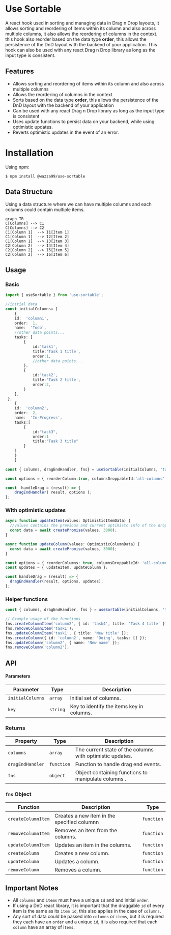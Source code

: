 # Use Sortable

A react hook used in sorting and managing data in Drag n Drop layouts, it allows sorting and reordering of items within its column and also across multiple columns, it also allows the reordering of columns in the context. this hook also reorder based on the data type **order**, this allows the persistence of the DnD layout with the backend of your application. This hook can also be used with any react Drag n Drop library as long as the input type is consistent.

## Features

- Allows sorting and reordering of items within its column and also across multiple columns
- Allows the reordering of columns in the context
- Sorts based on the data type **order**, this allows the persistence of the DnD layout with the backend of your application
- Can be used with any react Drag n Drop library as long as the input type is consistent
- Uses update functions to persist data on your backend, while using optimistic updates.
- Reverts optimistic updates in the event of an error.

# Installation

Using npm:

```
$ npm install @wazza99/use-sortable
```

## Data Structure

Using a data structure where we can have multiple columns and each columns could contain multiple items.

```mermaid
graph TB
C[Columns] --> C1
C[Columns] --> C2
C1[Column 1]  --> I1[Item 1]
C1[Column 1]  --> I2[Item 2]
C1[Column 1]  --> I3[Item 3]
C2[Column 2]  --> I4[Item 4]
C2[Column 2]  --> I5[Item 5]
C2[Column 2]  --> I6[Item 6]
```

## Usage

### Basic

```typescript
import { useSortable } from 'use-sortable';

//initial data
const initialColumns= [
	{
	id:  'column1',
	order:  1,
	name:  'Todo',
	//other data points...
	tasks: [
		{
			id:'task1',
			title:'Task 1 title',
			order:1,
			//other data points...
		},
		{
			id:'task2',
			title:'Task 2 title',
			order:2,
		}
	],
 },
	{
	id:  'column2',
	order:  2,
	name:  'In-Progress',
	tasks:[
		{
			id:"task3",
			order:1
			title:"Task 3 title"
		}
	]
	}
	]

const { columns, dragEndHandler, fns} = useSortable(initialColumns, 'tasks');

const options = { reorderColumn:true, columnsDroppableId:'all-columns' }

const  handleDrag = (result) => {
	dragEndHandler( result, options );
};
```

### With optimistic updates

```typescript
async function updateItem(values: OptimisticItemData) {
  //values contains the previous and current optimistc info of the dropped item, you can use this to update your backend
  const data = await createPromise(values, 3000);
}

async function updateColumn(values: OptimisticColumnData) {
  const data = await createPromise(values, 3000);
}

const options = { reorderColumns: true, columnsDroppableId: 'all-columns' };
const updates = { updateItem, updateColumn };

const handleDrag = (result) => {
  dragEndHandler(result, options, updates);
};
```

### Helper functions

```typescript
const { columns, dragEndHandler, fns } = useSortable(initialColumns, 'tasks');

// Example usage of the functions
fns.createColumnItem('column2', { id: 'task4', title: 'Task 4 title' });
fns.removeColumnItem('task1');
fns.updateColumnItem('task1', { title: 'New title' });
fns.createColumn({ id: 'column2', name: 'Doing', tasks: [] });
fns.updateColumn('column2', { name: 'New name' });
fns.removeColumn('column2');
```

## API

#### Parameters

| Parameter        | Type     | Description                               |
| ---------------- | -------- | ----------------------------------------- |
| `initialColumns` | `array`  | Initial set of columns.                   |
| `key`            | `string` | Key to identify the items key in columns. |

### Returns

| Property         | Type       | Description                                               |
| ---------------- | ---------- | --------------------------------------------------------- |
| `columns`        | `array`    | The current state of the columns with optimistic updates. |
| `dragEndHandler` | `function` | Function to handle drag end events.                       |
| `fns`            | `object`   | Object containing functions to manipulate columns .       |

### `fns` Object

| Function           | Description                                 | Type       |
| ------------------ | ------------------------------------------- | ---------- |
| `createColumnItem` | Creates a new item in the specified columnn | `function` |
| `removeColumnItem` | Removes an item from the columns.           | `function` |
| `updateColumnItem` | Updates an item in the columns.             | `function` |
| `createColumn`     | Creates a new column.                       | `function` |
| `updateColumn`     | Updates a column.                           | `function` |
| `removeColumn`     | Removes a column.                           | `function` |

## Important Notes

- All `columns` and `items` must have a unique `Id` and and initial `order`.
- If using a DnD react library, it is important that the draggable `id` of every item is the same as its `item id`, this also applies in the case of `columns`.
- Any sort of data could be passed into `columns` or `items`, but it is required they each have an `order` and a unique `id`, it is also required that each `column` have an array of i`tems`.
